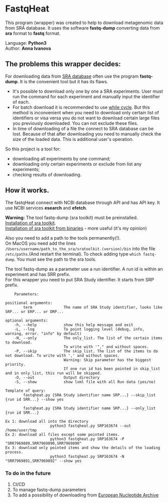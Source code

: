# FastqHeat

This program (wrapper) was created to help to download metagenomic data from SRA database.
It uses the software **fastq-dump** converting data from **sra** format to **fastq** format. 

Language: **Python3**  
Author: **Anna Ivanova**  

## The problems this wrapper decides:

For downloading data from [SRA database](https://www.ncbi.nlm.nih.gov/sra/) often use the program **fastq-dump**. It is the convenient tool but it has its flaws.  

 - It's possible to download only one by one a SRA experiments. User must run the command for each experiment and manually input the identifier of each.
 - For batch download it is recommended to use [while cycle](https://bioinformaticsworkbook.org/dataAcquisition/fileTransfer/sra.html). But this method is inconvenient when you need to download only certain list of identifiers or visa versa you do not want to download certain large files you previously downloaded. You can not exclude these files.  
 - In time of downloading of a file the connect to SRA database can be lost. Because of that after downloading you need to manually check the size of the loaded data. This is additional user's operation.  

So this project is a tool for:

 - downloading all experiments by one command;
 - downloading only certain experiments or exclude from list any experiments;
 - checking results of downloading.

## How it works.
The fastqHeat connect with NCBI database through API and has API key. It use NCBI services **esearch** and **efetch**.

**Warning:** The tool fastq-dump (sra toolkit) must be preinstalled.  
[Installation of sra toolkit](https://ncbi.github.io/sra-tools/install_config.html).  
[Installation of sra toolkit from binaries](https://github.com/ncbi/sra-tools/wiki/HowTo:-Binary-Installation) - more useful (it's my opinion)  

Also you need to add a path to the tools permanently(!).  
On MacOS you need add the lines `/Users/username/path_to_the_sra/sratoolkit.(version)/bin` into the file `/etc/paths`.(And restart the terminal).
To check adding type `which fastq-dump`. You must see the path to the sra tools.

The tool fastq-dump as a parameter use a run identifier. A run id is within an experiment and has SRR prefix.  
For this wrapper you need to put SRA Study identifier. It starts from SRP prefix.  


        Parameters:
    
    positional arguments:
            term              The name of SRA Study identifier, looks like SRP... or ERP... or DRP...

    optional arguments:
        -h, --help            show this help message and exit
        -L, --log             To point logging level (debug, info, warning, error. "info" by default)
        -N, --only            The only_list. The list of the certain items to download.
                              To write with '"," and without spaces.
        -P, --skip            The skip_list. The list of the items to do not download. To write with ',' and without spaces.
                              Warning: Skip parameter has the biggest priority.
                              If one run id has been pointed in skip_list and in only_list, this run will be skipped.
        -O, --out             Output directory
        -S, --show            show lxml file with all Run data (yes/no)
    
    Template of query:
            fastqheat.py {SRA Study identifier name SRP...} --skip_list {run id SRR...} --show yes 
            
            fastqheat.py {SRA Study identifier name SRP...} --only_list {run id SRR...} 
   
    Ex 1: download all into the directory
                        python3 fastqheat.py SRP163674 --out /home/user/tmp
    Ex 2: download all files except some pointed items.
                        python3 fastqheat.py SRP163674 -P "SRR7969889,SRR7969890,SRR7969890"
    Ex 3: download only pointed items and show the details of the loading process.
                        python3 fastqheat.py SRP163674 -N "SRR7969891,SRR7969892" --show yes
    
     
    
### To do in the future  

1. CI/CD
3. To manage fastq-dump parameters 
4. To add a possibility of downloading from [European Nucleotide Archive](https://www.ebi.ac.uk/ena/data/view/PRJEB21528)
  